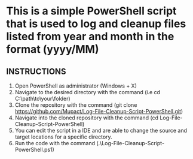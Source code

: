 # This is a simple PowerShell script that is used to log and cleanup files listed from year and month in the format (yyyy/MM)
## INSTRUCTIONS 
1. Open PowerShell as administrator (Windows + X)
2. Navigate to the desired directory with the command (i.e cd C:\path\to\your\folder)
3. Clone the repository with the command (git clone https://github.com/Mupact/Log-File-Cleanup-Script-PowerShell.git)
5. Navigate into the cloned repository with the command (cd Log-File-Cleanup-Script-PowerShell)
6. You can edit the script in a IDE and are able to change the source and target locations for a specific directory.
7. Run the code with the command (.\Log-File-Cleanup-Script-PowerShell.ps1)
